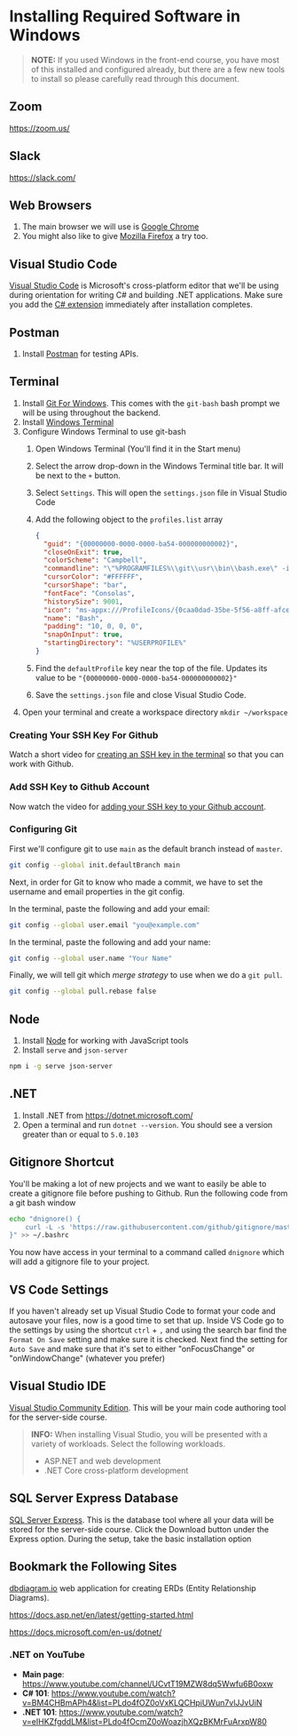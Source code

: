 # Installing Required Software in Windows

> **NOTE:** If you used Windows in the front-end course, you have most of this installed and configured already, but there are a few new tools to install so please carefully read through this document.

## Zoom

https://zoom.us/

## Slack

https://slack.com/

## Web Browsers

1. The main browser we will use is [Google Chrome](https://www.google.com/chrome/browser/desktop/index.html)
1. You might also like to give [Mozilla Firefox](https://www.mozilla.org/en-US/firefox/new/) a try too.

## Visual Studio Code

[Visual Studio Code](https://code.visualstudio.com/download) is Microsoft's cross-platform editor that we'll be using during orientation for writing C# and building .NET applications. Make sure you add the [C# extension](https://code.visualstudio.com/Docs/languages/csharp) immediately after installation completes.

## Postman

1. Install [Postman](https://www.postman.com/downloads/) for testing APIs.

## Terminal

1. Install [Git For Windows](https://gitforwindows.org/). This comes with the `git-bash` bash prompt we will be using throughout the backend.
1. Install [Windows Terminal](https://www.microsoft.com/en-us/p/windows-terminal/9n0dx20hk701?activetab=pivot:overviewtab)
1. Configure Windows Terminal to use git-bash
   1. Open Windows Terminal (You'll find it in the Start menu)
   1. Select the arrow drop-down in the Windows Terminal title bar. It will be next to the `+` button.
   1. Select `Settings`. This will open the `settings.json` file in Visual Studio Code
   1. Add the following object to the `profiles.list` array

      ```json
      {
        "guid": "{00000000-0000-0000-ba54-000000000002}",
        "closeOnExit": true,
        "colorScheme": "Campbell",
        "commandline": "\"%PROGRAMFILES%\\git\\usr\\bin\\bash.exe\" -i -l",
        "cursorColor": "#FFFFFF",
        "cursorShape": "bar",
        "fontFace": "Consolas",
        "historySize": 9001,
        "icon": "ms-appx:///ProfileIcons/{0caa0dad-35be-5f56-a8ff-afceeeaa6101}.png",
        "name": "Bash",
        "padding": "10, 0, 0, 0",
        "snapOnInput": true,
        "startingDirectory": "%USERPROFILE%"
      }
      ```

   1. Find the `defaultProfile` key near the top of the file. Updates its value to be `"{00000000-0000-0000-ba54-000000000002}"`
   1. Save the `settings.json` file and close Visual Studio Code.
1. Open your terminal and create a workspace directory `mkdir ~/workspace`

### Creating Your SSH Key For Github

Watch a short video for [creating an SSH key in the terminal](https://youtu.be/znRMcNG9_qQ) so that you can work with Github.

### Add SSH Key to Github Account

Now watch the video for [adding your SSH key to your Github account](https://youtu.be/8hlmIObpMd4).

### Configuring Git

First we'll configure git to use `main` as the default branch instead of `master`.

```sh
git config --global init.defaultBranch main
```

Next, in order for Git to know who made a commit, we have to set the username and email properties in the git config. 

In the terminal, paste the following and add your email:

```sh
git config --global user.email "you@example.com"
```

In the terminal, paste the following and add your name:

```sh
git config --global user.name "Your Name"
```

Finally, we will tell git which _merge strategy_ to use when we do a `git pull`.

```sh
git config --global pull.rebase false
```

## Node

1. Install [Node](https://nodejs.org/en/) for working with JavaScript tools
1. Install `serve` and `json-server`

```sh
npm i -g serve json-server
```

## .NET

1. Install .NET from https://dotnet.microsoft.com/
1. Open a terminal and run `dotnet --version`. You should see a version greater than or equal to `5.0.103`

## Gitignore Shortcut

You'll be making a lot of new projects and we want to easily be able to create a gitignore file before pushing to Github. Run the following code from a git bash window

```sh
echo "dnignore() {
    curl -L -s 'https://raw.githubusercontent.com/github/gitignore/master/VisualStudio.gitignore' > .gitignore
}" >> ~/.bashrc
```

You now have access in your terminal to a command called `dnignore` which will add a gitignore file to your project.

## VS Code Settings

If you haven't already set up Visual Studio Code to format your code and autosave your files, now is a good time to set that up. Inside VS Code go to the settings by using the shortcut `ctrl` + `,` and using the search bar find the `Format On Save` setting and make sure it is checked. Next find the setting for `Auto Save` and make sure that it's set to either "onFocusChange" or "onWindowChange" (whatever you prefer)

## Visual Studio IDE

 [Visual Studio Community Edition](https://visualstudio.microsoft.com/vs/community/). This will be your main code authoring tool for the server-side course.
   > **INFO:** When installing Visual Studio, you will be presented with a variety of workloads. Select the following workloads.
   >
   > - ASP.NET and web development
   > - .NET Core cross-platform development

## SQL Server Express Database

[SQL Server Express](https://www.microsoft.com/en-us/sql-server/sql-server-downloads). This is the database tool where all your data will be stored for the server-side course. Click the Download button under the Express option. During the setup, take the basic installation option

## Bookmark the Following Sites

[dbdiagram.io](http://dbdiagram.io) web application for creating ERDs (Entity Relationship Diagrams).

https://docs.asp.net/en/latest/getting-started.html

https://docs.microsoft.com/en-us/dotnet/

### .NET on YouTube

- **Main page**: https://www.youtube.com/channel/UCvtT19MZW8dq5Wwfu6B0oxw
- **C# 101**: https://www.youtube.com/watch?v=BM4CHBmAPh4&list=PLdo4fOZ0oVxKLQCHpiUWun7vlJJvUiN
- **.NET 101**: https://www.youtube.com/watch?v=eIHKZfgddLM&list=PLdo4fOcmZ0oWoazjhXQzBKMrFuArxpW80
